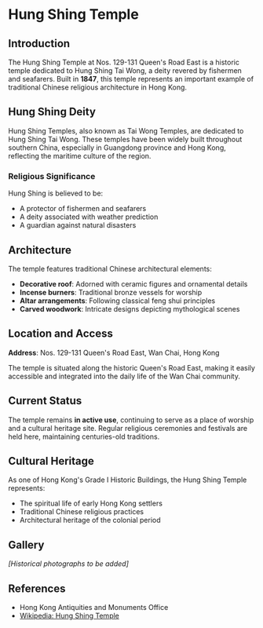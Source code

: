 # Hung Shing Temple

## Introduction

The Hung Shing Temple at Nos. 129-131 Queen's Road East is a historic temple dedicated to Hung Shing Tai Wong, a deity revered by fishermen and seafarers. Built in **1847**, this temple represents an important example of traditional Chinese religious architecture in Hong Kong.

## Hung Shing Deity

Hung Shing Temples, also known as Tai Wong Temples, are dedicated to Hung Shing Tai Wong. These temples have been widely built throughout southern China, especially in Guangdong province and Hong Kong, reflecting the maritime culture of the region.

### Religious Significance

Hung Shing is believed to be:

- A protector of fishermen and seafarers
- A deity associated with weather prediction
- A guardian against natural disasters

## Architecture

The temple features traditional Chinese architectural elements:

- **Decorative roof**: Adorned with ceramic figures and ornamental details
- **Incense burners**: Traditional bronze vessels for worship
- **Altar arrangements**: Following classical feng shui principles
- **Carved woodwork**: Intricate designs depicting mythological scenes

## Location and Access

**Address**: Nos. 129-131 Queen's Road East, Wan Chai, Hong Kong

The temple is situated along the historic Queen's Road East, making it easily accessible and integrated into the daily life of the Wan Chai community.

## Current Status

The temple remains **in active use**, continuing to serve as a place of worship and a cultural heritage site. Regular religious ceremonies and festivals are held here, maintaining centuries-old traditions.

## Cultural Heritage

As one of Hong Kong's Grade I Historic Buildings, the Hung Shing Temple represents:

- The spiritual life of early Hong Kong settlers
- Traditional Chinese religious practices
- Architectural heritage of the colonial period

## Gallery

*[Historical photographs to be added]*

## References

- Hong Kong Antiquities and Monuments Office
- [Wikipedia: Hung Shing Temple](https://en.wikipedia.org/wiki/Hung_Shing_Temple)

